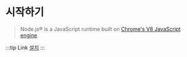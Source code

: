 # 시작하기 
> Node.js® is a JavaScript runtime built on [Chrome's V8 JavaScript engine](https://v8.dev/).

:::tip Link
[설치](https://nodejs.org/en/download/)
:::